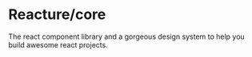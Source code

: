 # Reacture/core

The react component library and a gorgeous design system to help you build awesome react projects.

